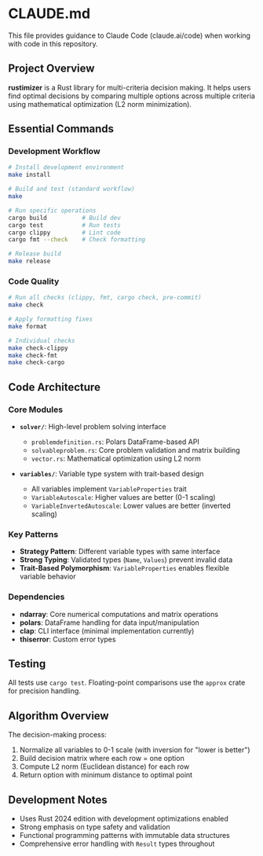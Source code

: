 # CLAUDE.md

This file provides guidance to Claude Code (claude.ai/code) when working with code in this repository.

## Project Overview

**rustimizer** is a Rust library for multi-criteria decision making. It helps users find optimal decisions by comparing multiple options across multiple criteria using mathematical optimization (L2 norm minimization).

## Essential Commands

### Development Workflow
```bash
# Install development environment
make install

# Build and test (standard workflow)
make

# Run specific operations
cargo build          # Build dev
cargo test           # Run tests
cargo clippy         # Lint code
cargo fmt --check    # Check formatting

# Release build
make release
```

### Code Quality
```bash
# Run all checks (clippy, fmt, cargo check, pre-commit)
make check

# Apply formatting fixes
make format

# Individual checks
make check-clippy
make check-fmt
make check-cargo
```

## Code Architecture

### Core Modules
- **`solver/`**: High-level problem solving interface
  - `problemdefinition.rs`: Polars DataFrame-based API
  - `solvableproblem.rs`: Core problem validation and matrix building
  - `vector.rs`: Mathematical optimization using L2 norm

- **`variables/`**: Variable type system with trait-based design
  - All variables implement `VariableProperties` trait
  - `VariableAutoscale`: Higher values are better (0-1 scaling)
  - `VariableInvertedAutoscale`: Lower values are better (inverted scaling)

### Key Patterns
- **Strategy Pattern**: Different variable types with same interface
- **Strong Typing**: Validated types (`Name`, `Values`) prevent invalid data
- **Trait-Based Polymorphism**: `VariableProperties` enables flexible variable behavior

### Dependencies
- **ndarray**: Core numerical computations and matrix operations
- **polars**: DataFrame handling for data input/manipulation
- **clap**: CLI interface (minimal implementation currently)
- **thiserror**: Custom error types

## Testing

All tests use `cargo test`. Floating-point comparisons use the `approx` crate for precision handling.

## Algorithm Overview

The decision-making process:
1. Normalize all variables to 0-1 scale (with inversion for "lower is better")
2. Build decision matrix where each row = one option
3. Compute L2 norm (Euclidean distance) for each row
4. Return option with minimum distance to optimal point

## Development Notes

- Uses Rust 2024 edition with development optimizations enabled
- Strong emphasis on type safety and validation
- Functional programming patterns with immutable data structures
- Comprehensive error handling with `Result` types throughout
